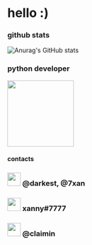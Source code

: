 # hello :)

### github stats
![Anurag's GitHub stats](https://github-readme-stats.vercel.app/api?username=okxan&show_icons=true&theme=dracula)

### python developer
<img src="https://i.imgur.com/Uz8A9gH.png" width="150">

#### contacts

### <img src="https://i.imgur.com/ySFh4zD.png" width="30">  @darkest, @7xan

### <img src="https://i.imgur.com/pztfi19.png" width="30">  xanny#7777

### <img src="https://i.imgur.com/PzNGn1b.png" width="30">  @claimin
